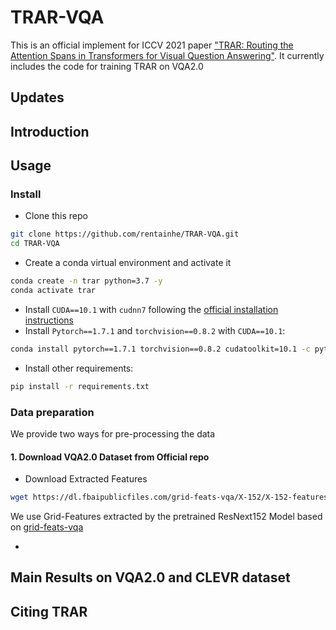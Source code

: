 # TRAR-VQA
This is an official implement for ICCV 2021 paper ["TRAR: Routing the Attention Spans in Transformers for Visual Question Answering"](). It currently includes the code for training TRAR on VQA2.0

## Updates


## Introduction

## Usage
### Install
- Clone this repo
```bash
git clone https://github.com/rentainhe/TRAR-VQA.git
cd TRAR-VQA
```

- Create a conda virtual environment and activate it
```bash
conda create -n trar python=3.7 -y
conda activate trar
```

- Install `CUDA==10.1` with `cudnn7` following the [official installation instructions](https://docs.nvidia.com/cuda/cuda-installation-guide-linux/index.html)
- Install `Pytorch==1.7.1` and `torchvision==0.8.2` with `CUDA==10.1`:
```bash
conda install pytorch==1.7.1 torchvision==0.8.2 cudatoolkit=10.1 -c pytorch
```
- Install other requirements:
```bash
pip install -r requirements.txt
```

### Data preparation
We provide two ways for pre-processing the data
#### 1. Download VQA2.0 Dataset from Official repo
- Download Extracted Features
```bash
wget https://dl.fbaipublicfiles.com/grid-feats-vqa/X-152/X-152-features.tgz
```
We use Grid-Features extracted by the pretrained ResNext152 Model based on [grid-feats-vqa](https://github.com/facebookresearch/grid-feats-vqa)

- 


## Main Results on VQA2.0 and CLEVR dataset

## Citing TRAR